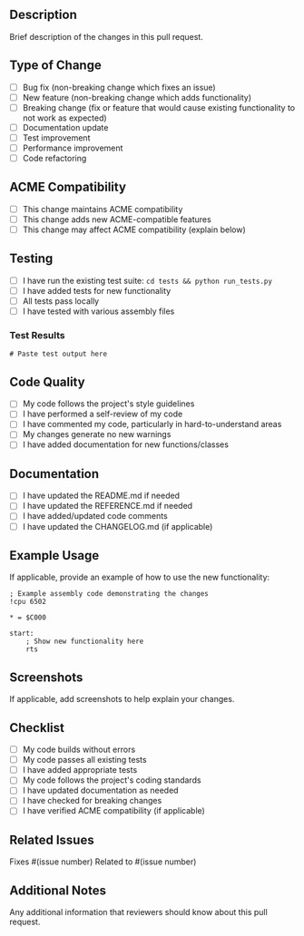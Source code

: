 ## Description

Brief description of the changes in this pull request.

## Type of Change

- [ ] Bug fix (non-breaking change which fixes an issue)
- [ ] New feature (non-breaking change which adds functionality)
- [ ] Breaking change (fix or feature that would cause existing functionality to not work as expected)
- [ ] Documentation update
- [ ] Test improvement
- [ ] Performance improvement
- [ ] Code refactoring

## ACME Compatibility

- [ ] This change maintains ACME compatibility
- [ ] This change adds new ACME-compatible features
- [ ] This change may affect ACME compatibility (explain below)

## Testing

- [ ] I have run the existing test suite: `cd tests && python run_tests.py`
- [ ] I have added tests for new functionality
- [ ] All tests pass locally
- [ ] I have tested with various assembly files

### Test Results

```
# Paste test output here
```

## Code Quality

- [ ] My code follows the project's style guidelines
- [ ] I have performed a self-review of my code
- [ ] I have commented my code, particularly in hard-to-understand areas
- [ ] My changes generate no new warnings
- [ ] I have added documentation for new functions/classes

## Documentation

- [ ] I have updated the README.md if needed
- [ ] I have updated the REFERENCE.md if needed
- [ ] I have added/updated code comments
- [ ] I have updated the CHANGELOG.md (if applicable)

## Example Usage

If applicable, provide an example of how to use the new functionality:

```assembly
; Example assembly code demonstrating the changes
!cpu 6502

* = $C000

start:
    ; Show new functionality here
    rts
```

## Screenshots

If applicable, add screenshots to help explain your changes.

## Checklist

- [ ] My code builds without errors
- [ ] My code passes all existing tests
- [ ] I have added appropriate tests
- [ ] My code follows the project's coding standards
- [ ] I have updated documentation as needed
- [ ] I have checked for breaking changes
- [ ] I have verified ACME compatibility (if applicable)

## Related Issues

Fixes #(issue number)
Related to #(issue number)

## Additional Notes

Any additional information that reviewers should know about this pull request.
